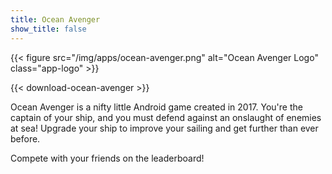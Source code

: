 ```yaml
---
title: Ocean Avenger
show_title: false
---
```


{{< figure src="/img/apps/ocean-avenger.png" alt="Ocean Avenger Logo" class="app-logo" >}}

{{<  download-ocean-avenger >}}

Ocean Avenger is a nifty little Android game created in 2017. You're the captain of your ship, and you must defend against an onslaught of enemies at sea! Upgrade your ship to improve your sailing and get further than ever before.

Compete with your friends on the leaderboard!